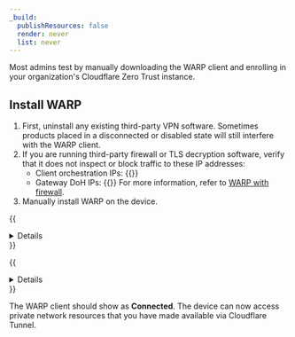 ```yaml
---
_build:
  publishResources: false
  render: never
  list: never
---
```

Most admins test by manually downloading the WARP client and enrolling in your organization's Cloudflare Zero Trust instance.

## Install WARP

1. First, uninstall any existing third-party VPN software. Sometimes products placed in a disconnected or disabled state will still interfere with the WARP client.
2. If you are running third-party firewall or TLS decryption software, verify that it does not inspect or block traffic to these IP addresses:
    - Client orchestration IPs:
        {{<render file="warp/_client-orchestration-ips.md" productFolder="cloudflare-one">}}
    - Gateway DoH IPs:
        {{<render file="warp/_doh-ips.md" productFolder="cloudflare-one">}}
For more information, refer to [WARP with firewall](/cloudflare-one/connections/connect-devices/warp/deployment/firewall/).
3. Manually install WARP on the device.

{{<details header="Window, macOS, and Linux">}}

{{<render file="warp/_enroll-desktop.md" productFolder="cloudflare-one">}}

{{</details>}}

{{<details header="iOS, Android, and ChromeOS">}}

{{<render file="warp/_enroll-ios-android.md" productFolder="cloudflare-one">}}

{{</details>}}

The WARP client should show as **Connected**. The device can now access private network resources that you have made available via Cloudflare Tunnel.
